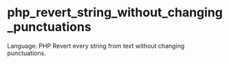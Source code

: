 # php_revert_string_without_changing_punctuations

Language: PHP
Revert every string from text without changing punctuations. 
